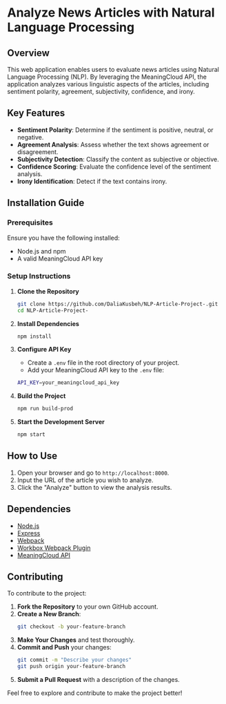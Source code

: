 # Analyze News Articles with Natural Language Processing

## Overview
This web application enables users to evaluate news articles using Natural Language Processing (NLP). By leveraging the MeaningCloud API, the application analyzes various linguistic aspects of the articles, including sentiment polarity, agreement, subjectivity, confidence, and irony.

## Key Features
- **Sentiment Polarity**: Determine if the sentiment is positive, neutral, or negative.
- **Agreement Analysis**: Assess whether the text shows agreement or disagreement.
- **Subjectivity Detection**: Classify the content as subjective or objective.
- **Confidence Scoring**: Evaluate the confidence level of the sentiment analysis.
- **Irony Identification**: Detect if the text contains irony.

## Installation Guide

### Prerequisites
Ensure you have the following installed:
- Node.js and npm
- A valid MeaningCloud API key

### Setup Instructions
1. **Clone the Repository**
    ```bash
    git clone https://github.com/DaliaKusbeh/NLP-Article-Project-.git
    cd NLP-Article-Project-
    ```

2. **Install Dependencies**
    ```bash
    npm install
    ```

3. **Configure API Key**
    - Create a `.env` file in the root directory of your project.
    - Add your MeaningCloud API key to the `.env` file:
    ```bash
    API_KEY=your_meaningcloud_api_key
    ```

4. **Build the Project**
    ```bash
    npm run build-prod
    ```

5. **Start the Development Server**
    ```bash
    npm start
    ```

## How to Use
1. Open your browser and go to `http://localhost:8000`.
2. Input the URL of the article you wish to analyze.
3. Click the "Analyze" button to view the analysis results.

## Dependencies
- [Node.js](https://nodejs.org/)
- [Express](https://expressjs.com/)
- [Webpack](https://webpack.js.org/)
- [Workbox Webpack Plugin](https://developers.google.com/web/tools/workbox/modules/workbox-webpack-plugin)
- [MeaningCloud API](https://www.meaningcloud.com/developer/apis)

## Contributing
To contribute to the project:
1. **Fork the Repository** to your own GitHub account.
2. **Create a New Branch**:
    ```bash
    git checkout -b your-feature-branch
    ```
3. **Make Your Changes** and test thoroughly.
4. **Commit and Push** your changes:
    ```bash
    git commit -m "Describe your changes"
    git push origin your-feature-branch
    ```
5. **Submit a Pull Request** with a description of the changes.

Feel free to explore and contribute to make the project better!
